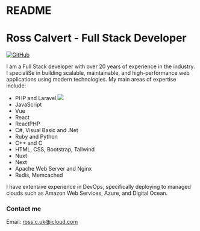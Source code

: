 # README
# Ross Calvert - Full Stack Developer 

 [![GitHub][github-shield]][github-url]

I am a Full Stack developer with over 20 years of experience in the industry. I specialiSe in building scalable, maintainable, and high-performance web applications using modern technologies. My main areas of expertise include:

- PHP and Laravel <img src="{[BadgeURLHere](https://img.shields.io/badge/PHP-777BB4?style=for-the-badge&logo=php&logoColor=white)}" />
- JavaScript
- Vue
- React
- ReactPHP
- C#, Visual Basic and .Net
- Ruby and Python
- C++ and C
- HTML, CSS, Bootstrap, Tailwind
- Nuxt
- Next
- Apache Web Server and Nginx
- Redis, Memcached

I have extensive experience in DevOps, specifically deploying to managed clouds such as Amazon Web Services, Azure, and Digital Ocean.

### Contact me
Email: ross.c.uk@icloud.com

[github-shield]: https://img.shields.io/badge/-GitHub-blue?style=flat-square&logo=github
[github-url]: https://github.com/username

